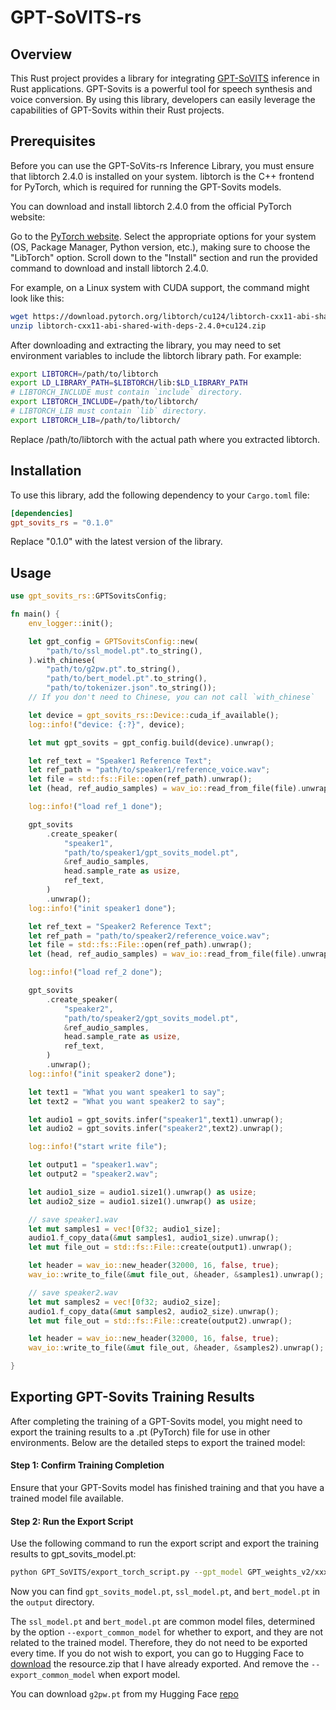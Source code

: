 # GPT-SoVITS-rs

## Overview
This Rust project provides a library for integrating [GPT-SoVITS](https://github.com/RVC-Boss/GPT-SoVITS) inference in Rust applications.  GPT-Sovits is a powerful tool for speech synthesis and voice conversion.  By using this library, developers can easily leverage the capabilities of GPT-Sovits within their Rust projects.

## Prerequisites
Before you can use the GPT-SoVits-rs Inference Library, you must ensure that libtorch 2.4.0 is installed on your system. libtorch is the C++ frontend for PyTorch, which is required for running the GPT-Sovits models.

You can download and install libtorch 2.4.0 from the official PyTorch website:

Go to the [PyTorch website](https://pytorch.org/).
Select the appropriate options for your system (OS, Package Manager, Python version, etc.), making sure to choose the "LibTorch" option.
Scroll down to the "Install" section and run the provided command to download and install libtorch 2.4.0.

For example, on a Linux system with CUDA support, the command might look like this:

```bash
wget https://download.pytorch.org/libtorch/cu124/libtorch-cxx11-abi-shared-with-deps-2.4.0%2Bcu124.zip
unzip libtorch-cxx11-abi-shared-with-deps-2.4.0+cu124.zip
```

After downloading and extracting the library, you may need to set environment variables to include the libtorch library path. For example:
```bash
export LIBTORCH=/path/to/libtorch
export LD_LIBRARY_PATH=$LIBTORCH/lib:$LD_LIBRARY_PATH
# LIBTORCH_INCLUDE must contain `include` directory.
export LIBTORCH_INCLUDE=/path/to/libtorch/
# LIBTORCH_LIB must contain `lib` directory.
export LIBTORCH_LIB=/path/to/libtorch/
```
Replace /path/to/libtorch with the actual path where you extracted libtorch.

## Installation
To use this library, add the following dependency to your `Cargo.toml` file:
```toml
[dependencies]
gpt_sovits_rs = "0.1.0"
```
Replace "0.1.0" with the latest version of the library.

## Usage

```rust
use gpt_sovits_rs::GPTSovitsConfig;

fn main() {
    env_logger::init();

    let gpt_config = GPTSovitsConfig::new(
        "path/to/ssl_model.pt".to_string(),
    ).with_chinese(
        "path/to/g2pw.pt".to_string(),
        "path/to/bert_model.pt".to_string(), 
        "path/to/tokenizer.json".to_string());
    // If you don't need to Chinese, you can not call `with_chinese`

    let device = gpt_sovits_rs::Device::cuda_if_available();
    log::info!("device: {:?}", device);

    let mut gpt_sovits = gpt_config.build(device).unwrap();

    let ref_text = "Speaker1 Reference Text";
    let ref_path = "path/to/speaker1/reference_voice.wav";
    let file = std::fs::File::open(ref_path).unwrap();
    let (head, ref_audio_samples) = wav_io::read_from_file(file).unwrap();

    log::info!("load ref_1 done");

    gpt_sovits
        .create_speaker(
            "speaker1",
            "path/to/speaker1/gpt_sovits_model.pt",
            &ref_audio_samples,
            head.sample_rate as usize,
            ref_text,
        )
        .unwrap();
    log::info!("init speaker1 done");

    let ref_text = "Speaker2 Reference Text";
    let ref_path = "path/to/speaker2/reference_voice.wav";
    let file = std::fs::File::open(ref_path).unwrap();
    let (head, ref_audio_samples) = wav_io::read_from_file(file).unwrap();

    log::info!("load ref_2 done");

    gpt_sovits
        .create_speaker(
            "speaker2",
            "path/to/speaker2/gpt_sovits_model.pt",
            &ref_audio_samples,
            head.sample_rate as usize,
            ref_text,
        )
        .unwrap();
    log::info!("init speaker2 done");

    let text1 = "What you want speaker1 to say";
    let text2 = "What you want speaker2 to say";

    let audio1 = gpt_sovits.infer("speaker1",text1).unwrap();
    let audio2 = gpt_sovits.infer("speaker2",text2).unwrap();

    log::info!("start write file");

    let output1 = "speaker1.wav";
    let output2 = "speaker2.wav";

    let audio1_size = audio1.size1().unwrap() as usize;
    let audio2_size = audio1.size1().unwrap() as usize;

    // save speaker1.wav
    let mut samples1 = vec![0f32; audio1_size];
    audio1.f_copy_data(&mut samples1, audio1_size).unwrap();
    let mut file_out = std::fs::File::create(output1).unwrap();

    let header = wav_io::new_header(32000, 16, false, true);
    wav_io::write_to_file(&mut file_out, &header, &samples1).unwrap();

    // save speaker2.wav
    let mut samples2 = vec![0f32; audio2_size];
    audio1.f_copy_data(&mut samples2, audio2_size).unwrap();
    let mut file_out = std::fs::File::create(output2).unwrap();

    let header = wav_io::new_header(32000, 16, false, true);
    wav_io::write_to_file(&mut file_out, &header, &samples2).unwrap();

}

```

## Exporting GPT-Sovits Training Results
After completing the training of a GPT-Sovits model, you might need to export the training results to a .pt (PyTorch) file for use in other environments. Below are the detailed steps to export the trained model:

#### Step 1: Confirm Training Completion
Ensure that your GPT-Sovits model has finished training and that you have a trained model file available.

#### Step 2: Run the Export Script
Use the following command to run the export script and export the training results to gpt_sovits_model.pt:
```bash
python GPT_SoVITS/export_torch_script.py --gpt_model GPT_weights_v2/xxx-e15.ckpt --sovits_model SoVITS_weights_v2/xxx_e8_s248.pth --ref_audio ref.wav --ref_text 'Reference Text' --output_path output --export_common_model
```

Now you can find `gpt_sovits_model.pt`, `ssl_model.pt`, and `bert_model.pt` in the `output` directory.

The `ssl_model.pt` and `bert_model.pt` are common model files, determined by the option `--export_common_model` for whether to export, and they are not related to the trained model. Therefore, they do not need to be exported every time. 
If you do not wish to export, you can go to Hugging Face to [download](https://huggingface.co/L-jasmine/GPT_Sovits/tree/main) the resource.zip that I have already exported. And remove the `--export_common_model` when export model.

You can download `g2pw.pt` from my Hugging Face [repo](https://huggingface.co/L-jasmine/GPT_Sovits/tree/main)